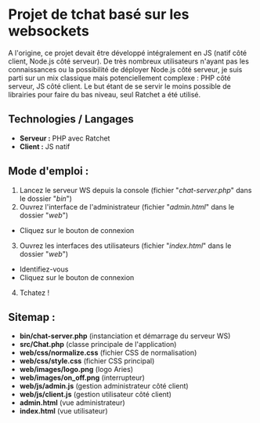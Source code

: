 # Projet de tchat basé sur les websockets
A l'origine, ce projet devait être développé intégralement en JS (natif côté client, Node.js côté serveur). De très nombreux utilisateurs n'ayant pas les connaissances ou la possibilité de déployer Node.js côté serveur, je suis parti sur un mix classique mais potenciellement complexe : PHP côté serveur, JS côté client. Le but étant de se servir le moins possible de librairies pour faire du bas niveau, seul Ratchet a été utilisé.

## Technologies / Langages
* **Serveur :** PHP avec Ratchet
* **Client :** JS natif

## Mode d'emploi :
1. Lancez le serveur WS depuis la console (fichier "*chat-server.php*" dans le dossier "*bin*")
2. Ouvrez l'interface de l'administrateur (fichier "*admin.html*" dans le dossier "*web*")
  * Cliquez sur le bouton de connexion
3. Ouvrez les interfaces des utilisateurs (fichier "*index.html*" dans le dossier "*web*")
  * Identifiez-vous
  * Cliquez sur le bouton de connexion
4. Tchatez !

## Sitemap :
* **bin/chat-server.php** (instanciation et démarrage du serveur WS)
* **src/Chat.php** (classe principale de l'application)
* **web/css/normalize.css** (fichier CSS de normalisation)
* **web/css/style.css** (fichier CSS principal)
* **web/images/logo.png** (logo Aries)
* **web/images/on_off.png** (interrupteur)
* **web/js/admin.js** (gestion administrateur côté client)
* **web/js/client.js** (gestion utilisateur côté client)
* **admin.html** (vue administrateur)
* **index.html** (vue utilisateur)
